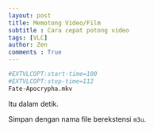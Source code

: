 ```yaml
---
layout: post
title: Memotong Video/Film
subtitle : Cara cepat potong video
tags: [VLC]
author: Zen
comments : True
---
```


```bash
#EXTVLCOPT:start-time=100
#EXTVLCOPT:stop-time=112
Fate-Apocrypha.mkv
```

Itu dalam detik.

Simpan dengan nama file berekstensi `m3u`.